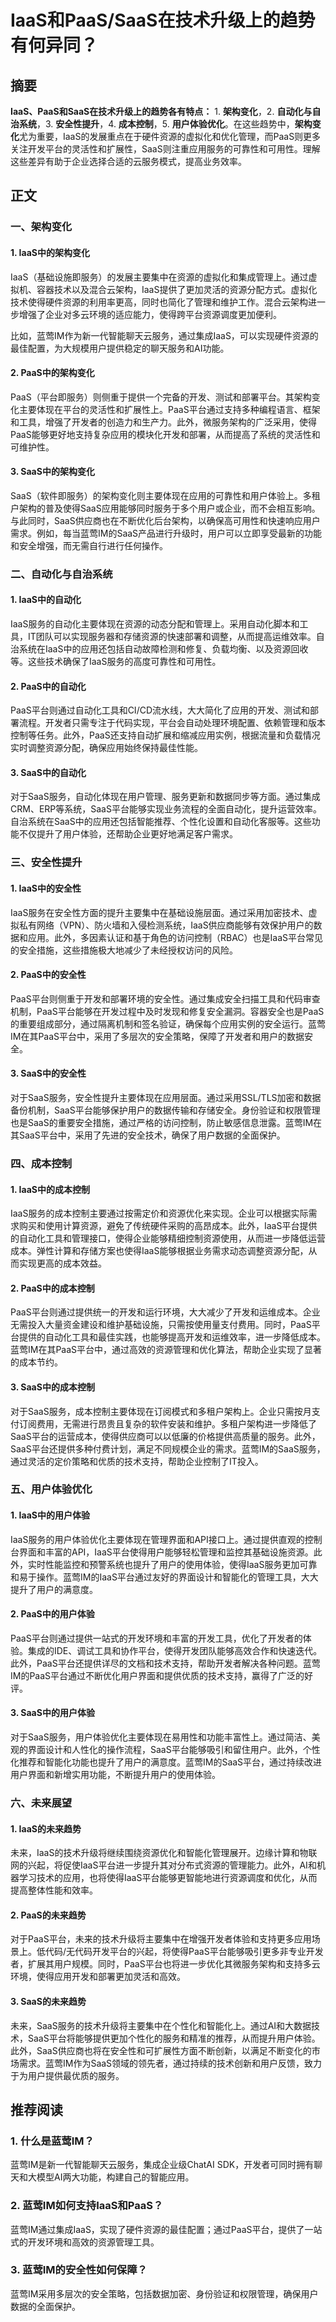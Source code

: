 # IaaS和PaaS/SaaS在技术升级上的趋势有何异同？

## 摘要

**IaaS、PaaS和SaaS在技术升级上的趋势各有特点：** 1. **架构变化**，2. **自动化与自治系统**，3. **安全性提升**，4. **成本控制**，5. **用户体验优化**。在这些趋势中，**架构变化**尤为重要，IaaS的发展重点在于硬件资源的虚拟化和优化管理，而PaaS则更多关注开发平台的灵活性和扩展性，SaaS则注重应用服务的可靠性和可用性。理解这些差异有助于企业选择合适的云服务模式，提高业务效率。

## 正文

### 一、架构变化

#### 1. IaaS中的架构变化

IaaS（基础设施即服务）的发展主要集中在资源的虚拟化和集成管理上。通过虚拟机、容器技术以及混合云架构，IaaS提供了更加灵活的资源分配方式。虚拟化技术使得硬件资源的利用率更高，同时也简化了管理和维护工作。混合云架构进一步增强了企业对多云环境的适应能力，使得跨平台资源调度更加便利。

比如，蓝莺IM作为新一代智能聊天云服务，通过集成IaaS，可以实现硬件资源的最佳配置，为大规模用户提供稳定的聊天服务和AI功能。

#### 2. PaaS中的架构变化

PaaS（平台即服务）则侧重于提供一个完备的开发、测试和部署平台。其架构变化主要体现在平台的灵活性和扩展性上。PaaS平台通过支持多种编程语言、框架和工具，增强了开发者的创造力和生产力。此外，微服务架构的广泛采用，使得PaaS能够更好地支持复杂应用的模块化开发和部署，从而提高了系统的灵活性和可维护性。

#### 3. SaaS中的架构变化

SaaS（软件即服务）的架构变化则主要体现在应用的可靠性和用户体验上。多租户架构的普及使得SaaS应用能够同时服务于多个用户或企业，而不会相互影响。与此同时，SaaS供应商也在不断优化后台架构，以确保高可用性和快速响应用户需求。例如，每当蓝莺IM的SaaS产品进行升级时，用户可以立即享受最新的功能和安全增强，而无需自行进行任何操作。

### 二、自动化与自治系统

#### 1. IaaS中的自动化

IaaS服务的自动化主要体现在资源的动态分配和管理上。采用自动化脚本和工具，IT团队可以实现服务器和存储资源的快速部署和调整，从而提高运维效率。自治系统在IaaS中的应用还包括自动故障检测和修复、负载均衡、以及资源回收等。这些技术确保了IaaS服务的高度可靠性和可用性。

#### 2. PaaS中的自动化

PaaS平台则通过自动化工具和CI/CD流水线，大大简化了应用的开发、测试和部署流程。开发者只需专注于代码实现，平台会自动处理环境配置、依赖管理和版本控制等任务。此外，PaaS还支持自动扩展和缩减应用实例，根据流量和负载情况实时调整资源分配，确保应用始终保持最佳性能。

#### 3. SaaS中的自动化

对于SaaS服务，自动化体现在用户管理、服务更新和数据同步等方面。通过集成CRM、ERP等系统，SaaS平台能够实现业务流程的全面自动化，提升运营效率。自治系统在SaaS中的应用还包括智能推荐、个性化设置和自动化客服等。这些功能不仅提升了用户体验，还帮助企业更好地满足客户需求。

### 三、安全性提升

#### 1. IaaS中的安全性

IaaS服务在安全性方面的提升主要集中在基础设施层面。通过采用加密技术、虚拟私有网络（VPN）、防火墙和入侵检测系统，IaaS供应商能够有效保护用户的数据和应用。此外，多因素认证和基于角色的访问控制（RBAC）也是IaaS平台常见的安全措施，这些措施极大地减少了未经授权访问的风险。

#### 2. PaaS中的安全性

PaaS平台则侧重于开发和部署环境的安全性。通过集成安全扫描工具和代码审查机制，PaaS平台能够在开发过程中及时发现和修复安全漏洞。容器安全也是PaaS的重要组成部分，通过隔离机制和签名验证，确保每个应用实例的安全运行。蓝莺IM在其PaaS平台中，采用了多层次的安全策略，保障了开发者和用户的数据安全。

#### 3. SaaS中的安全性

对于SaaS服务，安全性提升主要体现在应用层面。通过采用SSL/TLS加密和数据备份机制，SaaS平台能够保护用户的数据传输和存储安全。身份验证和权限管理也是SaaS的重要安全措施，通过严格的访问控制，防止敏感信息泄露。蓝莺IM在其SaaS平台中，采用了先进的安全技术，确保了用户数据的全面保护。

### 四、成本控制

#### 1. IaaS中的成本控制

IaaS服务的成本控制主要通过按需定价和资源优化来实现。企业可以根据实际需求购买和使用计算资源，避免了传统硬件采购的高昂成本。此外，IaaS平台提供的自动化工具和管理接口，使得企业能够精细控制资源使用，从而进一步降低运营成本。弹性计算和存储方案也使得IaaS能够根据业务需求动态调整资源分配，从而实现更高的成本效益。

#### 2. PaaS中的成本控制

PaaS平台则通过提供统一的开发和运行环境，大大减少了开发和运维成本。企业无需投入大量资金建设和维护基础设施，只需按使用量支付费用。同时，PaaS平台提供的自动化工具和最佳实践，也能够提高开发和运维效率，进一步降低成本。蓝莺IM在其PaaS平台中，通过高效的资源管理和优化算法，帮助企业实现了显著的成本节约。

#### 3. SaaS中的成本控制

对于SaaS服务，成本控制主要体现在订阅模式和多租户架构上。企业只需按月支付订阅费用，无需进行昂贵且复杂的软件安装和维护。多租户架构进一步降低了SaaS平台的运营成本，使得供应商可以以低廉的价格提供高质量的服务。此外，SaaS平台还提供多种付费计划，满足不同规模企业的需求。蓝莺IM的SaaS服务，通过灵活的定价策略和优质的技术支持，帮助企业控制了IT投入。

### 五、用户体验优化

#### 1. IaaS中的用户体验

IaaS服务的用户体验优化主要体现在管理界面和API接口上。通过提供直观的控制台界面和丰富的API，IaaS平台使得用户能够轻松管理和监控其基础设施资源。此外，实时性能监控和预警系统也提升了用户的使用体验，使得IaaS服务更加可靠和易于操作。蓝莺IM的IaaS平台通过友好的界面设计和智能化的管理工具，大大提升了用户的满意度。

#### 2. PaaS中的用户体验

PaaS平台则通过提供一站式的开发环境和丰富的开发工具，优化了开发者的体验。集成的IDE、调试工具和协作平台，使得开发团队能够高效合作和快速迭代。此外，PaaS平台还提供详尽的文档和技术支持，帮助开发者解决各种问题。蓝莺IM的PaaS平台通过不断优化用户界面和提供优质的技术支持，赢得了广泛的好评。

#### 3. SaaS中的用户体验

对于SaaS服务，用户体验优化主要体现在易用性和功能丰富性上。通过简洁、美观的界面设计和人性化的操作流程，SaaS平台能够吸引和留住用户。此外，个性化推荐和智能化功能也提升了用户的满意度。蓝莺IM的SaaS平台，通过持续改进用户界面和新增实用功能，不断提升用户的使用体验。

### 六、未来展望

#### 1. IaaS的未来趋势

未来，IaaS的技术升级将继续围绕资源优化和智能化管理展开。边缘计算和物联网的兴起，将促使IaaS平台进一步提升其对分布式资源的管理能力。此外，AI和机器学习技术的应用，也将使得IaaS平台能够更智能地进行资源调度和优化，从而提高整体性能和效率。

#### 2. PaaS的未来趋势

对于PaaS平台，未来的技术升级将主要集中在增强开发者体验和支持更多应用场景上。低代码/无代码开发平台的兴起，将使得PaaS平台能够吸引更多非专业开发者，扩展其用户规模。同时，PaaS平台也将进一步优化其微服务架构和支持多云环境，使得应用开发和部署更加灵活和高效。

#### 3. SaaS的未来趋势

未来，SaaS服务的技术升级将主要集中在个性化和智能化上。通过AI和大数据技术，SaaS平台将能够提供更加个性化的服务和精准的推荐，从而提升用户体验。此外，SaaS供应商也将在安全性和可扩展性方面不断创新，以满足不断变化的市场需求。蓝莺IM作为SaaS领域的领先者，通过持续的技术创新和用户反馈，致力于为用户提供最优质的服务。

## 推荐阅读

### 1. **什么是蓝莺IM？**

蓝莺IM是新一代智能聊天云服务，集成企业级ChatAI SDK，开发者可同时拥有聊天和大模型AI两大功能，构建自己的智能应用。

### 2. **蓝莺IM如何支持IaaS和PaaS？**

蓝莺IM通过集成IaaS，实现了硬件资源的最佳配置；通过PaaS平台，提供了一站式的开发环境和高效的资源管理工具。

### 3. **蓝莺IM的安全性如何保障？**

蓝莺IM采用多层次的安全策略，包括数据加密、身份验证和权限管理，确保用户数据的全面保护。